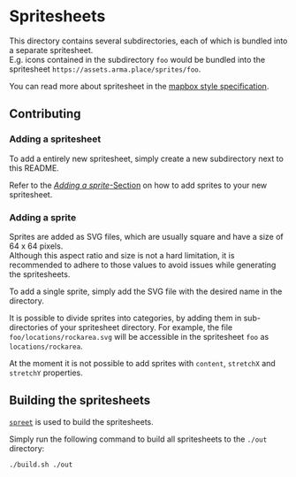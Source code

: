 # Spritesheets

This directory contains several subdirectories, each of which is bundled into a separate spritesheet.  
E.g. icons contained in the subdirectory `foo` would be bundled into the spritesheet `https://assets.arma.place/sprites/foo`.

You can read more about spritesheet in the [mapbox style specification](https://docs.mapbox.com/mapbox-gl-js/style-spec/sprite/).

## Contributing

### Adding a spritesheet

To add a entirely new spritesheet, simply create a new subdirectory next to this README.

Refer to the [_Adding a sprite_-Section](#adding-a-sprite) on how to add sprites to your new spritesheet.

### Adding a sprite

Sprites are added as SVG files, which are usually square and have a size of 64 x 64 pixels.  
Although this aspect ratio and size is not a hard limitation, it is recommended to adhere to those values to avoid issues while generating the spritesheets.

To add a single sprite, simply add the SVG file with the desired name in the directory.

It is possible to divide sprites into categories, by adding them in sub-directories of your spritesheet directory. For example, the file `foo/locations/rockarea.svg` will be accessible in the spritesheet `foo` as `locations/rockarea`.

At the moment it is not possible to add sprites with `content`, `stretchX` and `stretchY` properties.

## Building the spritesheets

[`spreet`](https://github.com/flother/spreet) is used to build the spritesheets.

Simply run the following command to build all spritesheets to the `./out` directory:

```sh
./build.sh ./out
```
